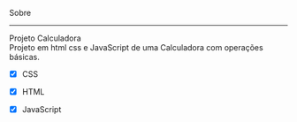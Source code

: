 Sobre
___
Projeto Calculadora<br>
Projeto em html css e JavaScript de uma Calculadora com operações básicas.<br>

* [x] CSS
* [x] HTML
* [x] JavaScript

